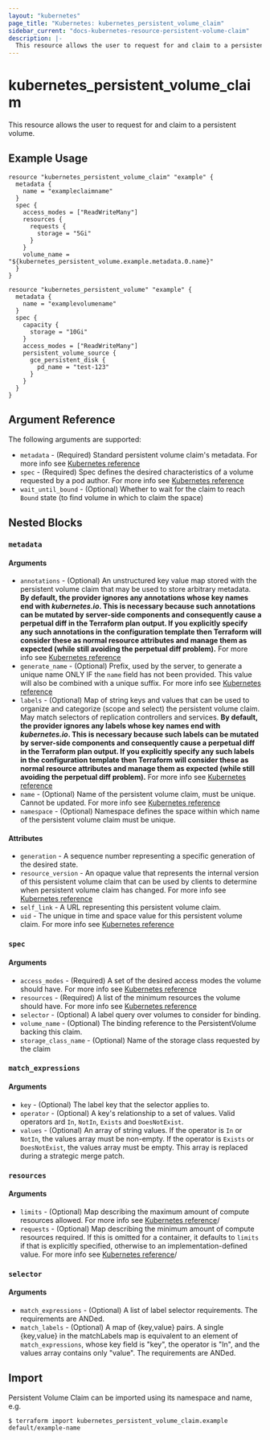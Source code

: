 ```yaml
---
layout: "kubernetes"
page_title: "Kubernetes: kubernetes_persistent_volume_claim"
sidebar_current: "docs-kubernetes-resource-persistent-volume-claim"
description: |-
  This resource allows the user to request for and claim to a persistent volume.
---
```


# kubernetes_persistent_volume_claim

This resource allows the user to request for and claim to a persistent volume.

## Example Usage

```hcl
resource "kubernetes_persistent_volume_claim" "example" {
  metadata {
    name = "exampleclaimname"
  }
  spec {
    access_modes = ["ReadWriteMany"]
    resources {
      requests {
        storage = "5Gi"
      }
    }
    volume_name = "${kubernetes_persistent_volume.example.metadata.0.name}"
  }
}

resource "kubernetes_persistent_volume" "example" {
  metadata {
    name = "examplevolumename"
  }
  spec {
    capacity {
      storage = "10Gi"
    }
    access_modes = ["ReadWriteMany"]
    persistent_volume_source {
      gce_persistent_disk {
        pd_name = "test-123"
      }
    }
  }
}
```

## Argument Reference

The following arguments are supported:

* `metadata` - (Required) Standard persistent volume claim's metadata. For more info see [Kubernetes reference](https://github.com/kubernetes/community/blob/e59e666e3464c7d4851136baa8835a311efdfb8e/contributors/devel/api-conventions.md#metadata)
* `spec` - (Required) Spec defines the desired characteristics of a volume requested by a pod author. For more info see [Kubernetes reference](http://kubernetes.io/docs/user-guide/persistent-volumes#persistentvolumeclaims)
* `wait_until_bound` - (Optional) Whether to wait for the claim to reach `Bound` state (to find volume in which to claim the space)

## Nested Blocks

### `metadata`

#### Arguments

* `annotations` - (Optional) An unstructured key value map stored with the persistent volume claim that may be used to store arbitrary metadata. 
**By default, the provider ignores any annotations whose key names end with *kubernetes.io*. This is necessary because such annotations can be mutated by server-side components and consequently cause a perpetual diff in the Terraform plan output. If you explicitly specify any such annotations in the configuration template then Terraform will consider these as normal resource attributes and manage them as expected (while still avoiding the perpetual diff problem).**
For more info see [Kubernetes reference](http://kubernetes.io/docs/user-guide/annotations)
* `generate_name` - (Optional) Prefix, used by the server, to generate a unique name ONLY IF the `name` field has not been provided. This value will also be combined with a unique suffix. For more info see [Kubernetes reference](https://github.com/kubernetes/community/blob/e59e666e3464c7d4851136baa8835a311efdfb8e/contributors/devel/api-conventions.md#idempotency)
* `labels` - (Optional) Map of string keys and values that can be used to organize and categorize (scope and select) the persistent volume claim. May match selectors of replication controllers and services. 
**By default, the provider ignores any labels whose key names end with *kubernetes.io*. This is necessary because such labels can be mutated by server-side components and consequently cause a perpetual diff in the Terraform plan output. If you explicitly specify any such labels in the configuration template then Terraform will consider these as normal resource attributes and manage them as expected (while still avoiding the perpetual diff problem).**
For more info see [Kubernetes reference](http://kubernetes.io/docs/user-guide/labels)
* `name` - (Optional) Name of the persistent volume claim, must be unique. Cannot be updated. For more info see [Kubernetes reference](http://kubernetes.io/docs/user-guide/identifiers#names)
* `namespace` - (Optional) Namespace defines the space within which name of the persistent volume claim must be unique.

#### Attributes

* `generation` - A sequence number representing a specific generation of the desired state.
* `resource_version` - An opaque value that represents the internal version of this persistent volume claim that can be used by clients to determine when persistent volume claim has changed. For more info see [Kubernetes reference](https://github.com/kubernetes/community/blob/e59e666e3464c7d4851136baa8835a311efdfb8e/contributors/devel/api-conventions.md#concurrency-control-and-consistency)
* `self_link` - A URL representing this persistent volume claim.
* `uid` - The unique in time and space value for this persistent volume claim. For more info see [Kubernetes reference](http://kubernetes.io/docs/user-guide/identifiers#uids)

### `spec`

#### Arguments

* `access_modes` - (Required) A set of the desired access modes the volume should have. For more info see [Kubernetes reference](http://kubernetes.io/docs/user-guide/persistent-volumes#access-modes-1)
* `resources` - (Required) A list of the minimum resources the volume should have. For more info see [Kubernetes reference](http://kubernetes.io/docs/user-guide/persistent-volumes#resources)
* `selector` - (Optional) A label query over volumes to consider for binding.
* `volume_name` - (Optional) The binding reference to the PersistentVolume backing this claim.
* `storage_class_name` - (Optional) Name of the storage class requested by the claim

### `match_expressions`

#### Arguments

* `key` - (Optional) The label key that the selector applies to.
* `operator` - (Optional) A key's relationship to a set of values. Valid operators ard `In`, `NotIn`, `Exists` and `DoesNotExist`.
* `values` - (Optional) An array of string values. If the operator is `In` or `NotIn`, the values array must be non-empty. If the operator is `Exists` or `DoesNotExist`, the values array must be empty. This array is replaced during a strategic merge patch.


### `resources`

#### Arguments

* `limits` - (Optional) Map describing the maximum amount of compute resources allowed. For more info see [Kubernetes reference](http://kubernetes.io/docs/user-guide/compute-resources)/
* `requests` - (Optional) Map describing the minimum amount of compute resources required. If this is omitted for a container, it defaults to `limits` if that is explicitly specified, otherwise to an implementation-defined value. For more info see [Kubernetes reference](http://kubernetes.io/docs/user-guide/compute-resources)/

### `selector`

#### Arguments

* `match_expressions` - (Optional) A list of label selector requirements. The requirements are ANDed.
* `match_labels` - (Optional) A map of {key,value} pairs. A single {key,value} in the matchLabels map is equivalent to an element of `match_expressions`, whose key field is "key", the operator is "In", and the values array contains only "value". The requirements are ANDed.

## Import

Persistent Volume Claim can be imported using its namespace and name, e.g.

```
$ terraform import kubernetes_persistent_volume_claim.example default/example-name
```
